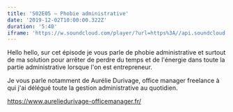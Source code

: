 ```yaml
---
title: 'S02E05 — Phobie administrative'
date: '2019-12-02T10:00:00.322Z'
duration: '5:40'
iframe: 'https://w.soundcloud.com/player/?url=https%3A//api.soundcloud.com/tracks/721526311&amp;color=%23ff5500&amp;auto_play=false&amp;hide_related=false&amp;show_comments=true&amp;show_user=true&amp;show_reposts=false&amp;show_teaser=true&amp;visual=true'
---
```


Hello hello, sur cet épisode je vous parle de phobie administrative et surtout de ma solution pour arrêter de perdre du temps et de l'énergie dans toute la partie administrative lorsque l'on est entrepreneur.

Je vous parle notamment de Aurélie Durivage, office manager freelance à qui j'ai délégué toute la gestion administrative au quotidien.

<a href="https://www.aureliedurivage-officemanager.fr/">https://www.aureliedurivage-officemanager.fr/</a>